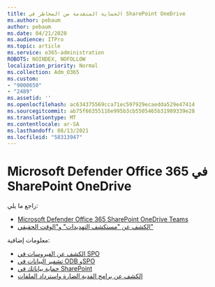 ```yaml
---
title: الحماية المتقدمة من المخاطر في SharePoint OneDrive
ms.author: pebaum
author: pebaum
ms.date: 04/21/2020
ms.audience: ITPro
ms.topic: article
ms.service: o365-administration
ROBOTS: NOINDEX, NOFOLLOW
localization_priority: Normal
ms.collection: Adm_O365
ms.custom:
- "9000650"
- "2489"
ms.assetid: ''
ms.openlocfilehash: ac634375569cca71ec597929ecaedda529e47414
ms.sourcegitcommit: ab75f66355116e995b3cb5505465b31989339e28
ms.translationtype: MT
ms.contentlocale: ar-SA
ms.lasthandoff: 08/13/2021
ms.locfileid: "58313947"
---
```

# <a name="microsoft-defender-for-office-365-in-sharepoint-and-onedrive"></a>Microsoft Defender Office 365 في SharePoint OneDrive

راجع ما يلي:
- [Microsoft Defender Office 365 SharePoint OneDrive Teams](https://docs.microsoft.com/microsoft-365/security/office-365-security/atp-for-spo-odb-and-teams)
- [الكشف عن "مستكشف التهديدات" و"الوقت الحقيقي"](https://docs.microsoft.com/microsoft-365/security/office-365-security/threat-explorer-views)


معلومات إضافية:

- [الكشف عن الفيروسات في SPO](https://docs.microsoft.com/microsoft-365/security/office-365-security/virus-detection-in-spo)</br>
- [تشفير البيانات في ODB وSPO](https://docs.microsoft.com/microsoft-365/compliance/data-encryption-in-odb-and-spo)</br>
- [حماية بياناتك في SharePoint](https://docs.microsoft.com/sharepoint/safeguarding-your-data)</br>
- [الكشف عن برامج الفدية الضارة واسترداد الملفات](https://support.office.com/article/Ransomware-detection-and-recovering-your-files-0d90ec50-6bfd-40f4-acc7-b8c12c73637f)